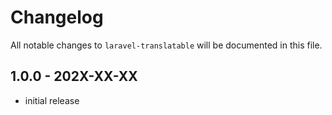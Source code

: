 # Changelog

All notable changes to `laravel-translatable` will be documented in this file.

## 1.0.0 - 202X-XX-XX

- initial release
